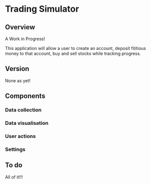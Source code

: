 # Trading Simulator

## Overview

A Work in Progress!

This application will allow a user to create an account, deposit fititious money to that account, buy and sell stocks while tracking progress.

## Version

None as yet!

## Components

### Data collection

### Data visualisation

### User actions

### Settings

## To do

All of it!!!
